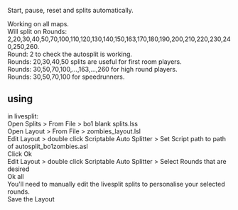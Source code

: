 Start, pause, reset and splits automatically.<br>

Working on all maps.<br>
Will split on Rounds: 2,20,30,40,50,70,100,110,120,130,140,150,163,170,180,190,200,210,220,230,240,250,260.<br>
Round: 2 to check the autosplit is working.<br>
Rounds: 20,30,40,50 splits are useful for first room players.<br>
Rounds: 30,50,70,100,...,163,...,260 for high round players.<br>
Rounds: 30,50,70,100 for speedrunners.<br>

## using
in livesplit:<br>
Open Splits > From File > bo1 blank splits.lss<br>
Open Layout > From File > zombies_layout.lsl<br>
Edit Layout > double click Scriptable Auto Splitter > Set Script path to path of autosplit_bo1zombies.asl<br>
Click Ok<br>
Edit Layout > double click Scriptable Auto Splitter > Select Rounds that are desired<br>
Ok all<br>
You'll need to manually edit the livesplit splits to personalise your selected rounds.<br>
Save the Layout<br>
